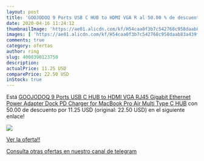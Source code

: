 ```yaml
---
layout: post
title: 'GOOJODOQ 9 Ports USB C HUB to HDMI VGA R al 50.00 % de descuento'
date: 2020-04-16 11:24:12
thumbnailImage: 'https://ae01.alicdn.com/kf/H54caa0f3b7c542768c958daab83a439f3/GOOJODOQ-9-Ports-USB-C-HUB-to-HDMI-VGA-RJ45-Gigabit-Ethernet-Power-Adapter-Dock-PD.jpg_350x350._SL200_.jpg'
images: [ 'https://ae01.alicdn.com/kf/H54caa0f3b7c542768c958daab83a439f3/GOOJODOQ-9-Ports-USB-C-HUB-to-HDMI-VGA-RJ45-Gigabit-Ethernet-Power-Adapter-Dock-PD.jpg_350x350._SL200_.jpg' ]
comments: true
category: ofertas
author: ring
slug: 4000390123750
description:
actualPrice: 11.25 USD
comparePrice: 22.50 USD
inStock: true
---
```


Está [GOOJODOQ 9 Ports USB C HUB to HDMI VGA RJ45 Gigabit Ethernet Power Adapter Dock PD Charger for MacBook Pro Air Multi Type C HUB](https://www.amazon.com/dp/4000390123750/?tag=redken08-20) con 50.00 de descuento por 11.25 USD (original: 22.50 USD) en el siguiente enlace!

[![](https://ae01.alicdn.com/kf/H54caa0f3b7c542768c958daab83a439f3/GOOJODOQ-9-Ports-USB-C-HUB-to-HDMI-VGA-RJ45-Gigabit-Ethernet-Power-Adapter-Dock-PD.jpg_350x350._SL200_.jpg)](https://www.amazon.com/dp/4000390123750/?tag=redken08-20)

[Ver la oferta!!](https://www.amazon.com/dp/4000390123750/?tag=redken08-20)

[Consulta otras ofertas en nuestro canal de telegram](https://t.me/s/ofertas25)
